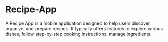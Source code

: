 # Recipe-App

A Recipe App is a mobile application designed to help users discover, organize, and prepare recipes. It typically offers features to explore various dishes, follow step-by-step cooking instructions, manage ingredients.
